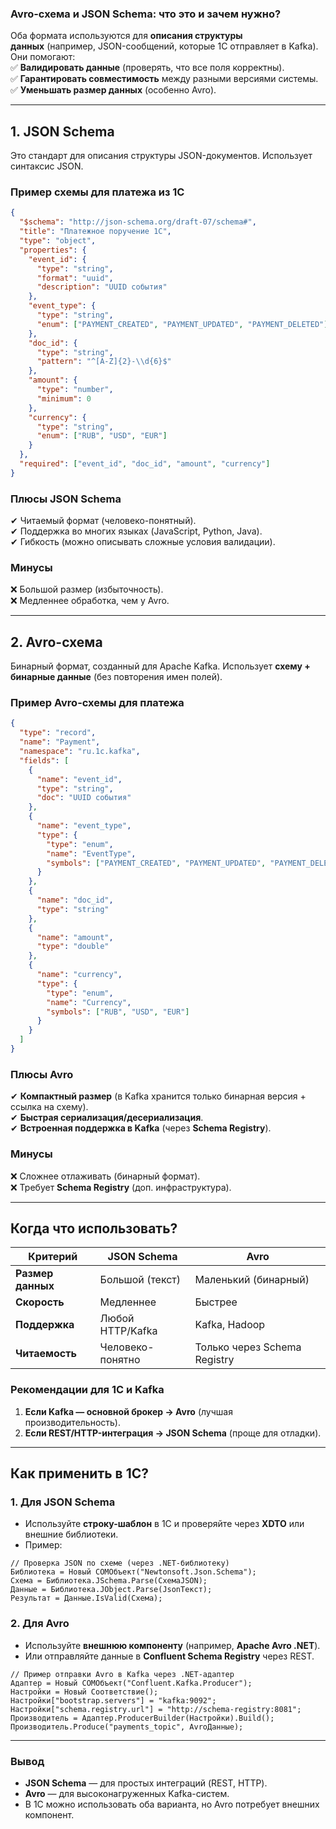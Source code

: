 ### **Avro-схема и JSON Schema: что это и зачем нужно?**

Оба формата используются для **описания структуры данных** (например, JSON-сообщений, которые 1С отправляет в Kafka). Они помогают:  
✅ **Валидировать данные** (проверять, что все поля корректны).  
✅ **Гарантировать совместимость** между разными версиями системы.  
✅ **Уменьшать размер данных** (особенно Avro).

---
## **1. JSON Schema**

Это стандарт для описания структуры JSON-документов. Использует синтаксис JSON.

### **Пример схемы для платежа из 1С**
```json
{
  "$schema": "http://json-schema.org/draft-07/schema#",
  "title": "Платежное поручение 1С",
  "type": "object",
  "properties": {
    "event_id": {
      "type": "string",
      "format": "uuid",
      "description": "UUID события"
    },
    "event_type": {
      "type": "string",
      "enum": ["PAYMENT_CREATED", "PAYMENT_UPDATED", "PAYMENT_DELETED"]
    },
    "doc_id": {
      "type": "string",
      "pattern": "^[A-Z]{2}-\\d{6}$"
    },
    "amount": {
      "type": "number",
      "minimum": 0
    },
    "currency": {
      "type": "string",
      "enum": ["RUB", "USD", "EUR"]
    }
  },
  "required": ["event_id", "doc_id", "amount", "currency"]
}
```

### **Плюсы JSON Schema**
✔ Читаемый формат (человеко-понятный).   
✔ Поддержка во многих языках (JavaScript, Python, Java).   
✔ Гибкость (можно описывать сложные условия валидации).  

### **Минусы**
❌ Большой размер (избыточность).   
❌ Медленнее обработка, чем у Avro.  

---
## **2. Avro-схема**
Бинарный формат, созданный для Apache Kafka. Использует **схему + бинарные данные** (без повторения имен полей).

### **Пример Avro-схемы для платежа**
```json
{
  "type": "record",
  "name": "Payment",
  "namespace": "ru.1c.kafka",
  "fields": [
    {
      "name": "event_id",
      "type": "string",
      "doc": "UUID события"
    },
    {
      "name": "event_type",
      "type": {
        "type": "enum",
        "name": "EventType",
        "symbols": ["PAYMENT_CREATED", "PAYMENT_UPDATED", "PAYMENT_DELETED"]
      }
    },
    {
      "name": "doc_id",
      "type": "string"
    },
    {
      "name": "amount",
      "type": "double"
    },
    {
      "name": "currency",
      "type": {
        "type": "enum",
        "name": "Currency",
        "symbols": ["RUB", "USD", "EUR"]
      }
    }
  ]
}
```

### **Плюсы Avro**  
✔ **Компактный размер** (в Kafka хранится только бинарная версия + ссылка на схему).   
✔ **Быстрая сериализация/десериализация**.   
✔ **Встроенная поддержка в Kafka** (через **Schema Registry**).  

### **Минусы**  
❌ Сложнее отлаживать (бинарный формат).   
❌ Требует **Schema Registry** (доп. инфраструктура).  

---
## **Когда что использовать?**

|Критерий|JSON Schema|Avro|
|---|---|---|
|**Размер данных**|Большой (текст)|Маленький (бинарный)|
|**Скорость**|Медленнее|Быстрее|
|**Поддержка**|Любой HTTP/Kafka|Kafka, Hadoop|
|**Читаемость**|Человеко-понятно|Только через Schema Registry|

### **Рекомендации для 1С и Kafka**
1. **Если Kafka — основной брокер → Avro** (лучшая производительность).    
2. **Если REST/HTTP-интеграция → JSON Schema** (проще для отладки).    

---
## **Как применить в 1С?**

### **1. Для JSON Schema**

- Используйте **строку-шаблон** в 1С и проверяйте через **XDTO** или внешние библиотеки.    
- Пример:
```bsl
// Проверка JSON по схеме (через .NET-библиотеку)
Библиотека = Новый COMОбъект("Newtonsoft.Json.Schema");
Схема = Библиотека.JSchema.Parse(СхемаJSON);
Данные = Библиотека.JObject.Parse(JsonТекст);
Результат = Данные.IsValid(Схема);
```

### **2. Для Avro**
- Используйте **внешнюю компоненту** (например, **Apache Avro .NET**).    
- Или отправляйте данные в **Confluent Schema Registry** через REST.
```bsl
// Пример отправки Avro в Kafka через .NET-адаптер
Адаптер = Новый COMОбъект("Confluent.Kafka.Producer");
Настройки = Новый Соответствие();
Настройки["bootstrap.servers"] = "kafka:9092";
Настройки["schema.registry.url"] = "http://schema-registry:8081";
Производитель = Адаптер.ProducerBuilder(Настройки).Build();
Производитель.Produce("payments_topic", AvroДанные);
```

---
### **Вывод**
- **JSON Schema** — для простых интеграций (REST, HTTP).    
- **Avro** — для высоконагруженных Kafka-систем.    
- В 1С можно использовать оба варианта, но Avro потребует внешних компонент.

